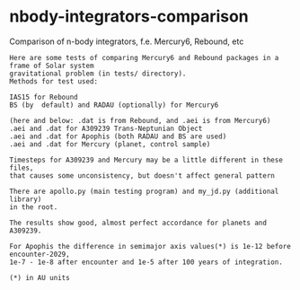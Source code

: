 # nbody-integrators-comparison
Comparison of n-body integrators, f.e. Mercury6, Rebound, etc

    Here are some tests of comparing Mercury6 and Rebound packages in a frame of Solar system
    gravitational problem (in tests/ directory).
    Methods for test used:
    
    IAS15 for Rebound
    BS (by  default) and RADAU (optionally) for Mercury6
    
    (here and below: .dat is from Rebound, and .aei is from Mercury6)
    .aei and .dat for A309239 Trans-Neptunian Object
    .aei and .dat for Apophis (both RADAU and BS are used)
    .aei and .dat for Mercury (planet, control sample)
    
    Timesteps for A309239 and Mercury may be a little different in these files,
    that causes some unconsistency, but doesn't affect general pattern
    
    There are apollo.py (main testing program) and my_jd.py (additional library)
    in the root.
    
    The results show good, almost perfect accordance for planets and A309239.
    
    For Apophis the difference in semimajor axis values(*) is 1e-12 before encounter-2029,
    1e-7 - 1e-8 after encounter and 1e-5 after 100 years of integration.
    
    (*) in AU units